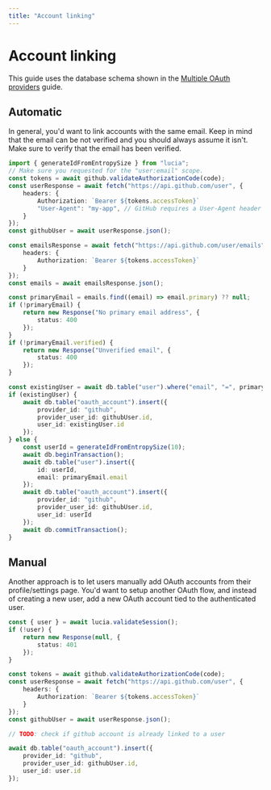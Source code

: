 ```yaml
---
title: "Account linking"
---
```


# Account linking

This guide uses the database schema shown in the [Multiple OAuth providers](/guides/oauth/multiple-providers) guide.

## Automatic

In general, you'd want to link accounts with the same email. Keep in mind that the email can be not verified and you should always assume it isn't. Make sure to verify that the email has been verified.

```ts
import { generateIdFromEntropySize } from "lucia";
// Make sure you requested for the "user:email" scope.
const tokens = await github.validateAuthorizationCode(code);
const userResponse = await fetch("https://api.github.com/user", {
	headers: {
		Authorization: `Bearer ${tokens.accessToken}`
		"User-Agent": "my-app", // GitHub requires a User-Agent header
	}
});
const githubUser = await userResponse.json();

const emailsResponse = await fetch("https://api.github.com/user/emails", {
	headers: {
		Authorization: `Bearer ${tokens.accessToken}`
	}
});
const emails = await emailsResponse.json();

const primaryEmail = emails.find((email) => email.primary) ?? null;
if (!primaryEmail) {
	return new Response("No primary email address", {
		status: 400
	});
}
if (!primaryEmail.verified) {
	return new Response("Unverified email", {
		status: 400
	});
}

const existingUser = await db.table("user").where("email", "=", primaryEmail.email).get();
if (existingUser) {
	await db.table("oauth_account").insert({
		provider_id: "github",
		provider_user_id: githubUser.id,
		user_id: existingUser.id
	});
} else {
	const userId = generateIdFromEntropySize(10);
	await db.beginTransaction();
	await db.table("user").insert({
		id: userId,
		email: primaryEmail.email
	});
	await db.table("oauth_account").insert({
		provider_id: "github",
		provider_user_id: githubUser.id,
		user_id: userId
	});
	await db.commitTransaction();
}
```

## Manual

Another approach is to let users manually add OAuth accounts from their profile/settings page. You'd want to setup another OAuth flow, and instead of creating a new user, add a new OAuth account tied to the authenticated user.

```ts
const { user } = await lucia.validateSession();
if (!user) {
	return new Response(null, {
		status: 401
	});
}

const tokens = await github.validateAuthorizationCode(code);
const userResponse = await fetch("https://api.github.com/user", {
	headers: {
		Authorization: `Bearer ${tokens.accessToken}`
	}
});
const githubUser = await userResponse.json();

// TODO: check if github account is already linked to a user

await db.table("oauth_account").insert({
	provider_id: "github",
	provider_user_id: githubUser.id,
	user_id: user.id
});
```
